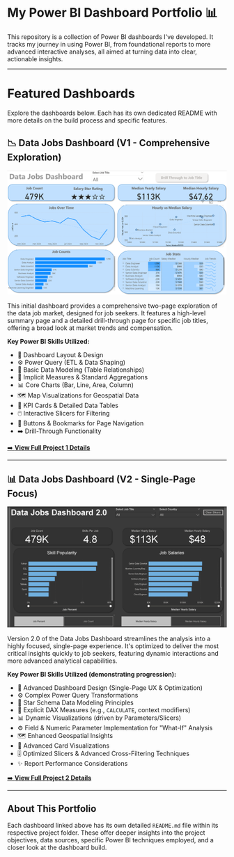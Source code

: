 # My Power BI Dashboard Portfolio 📊

This repository is a collection of Power BI dashboards I've developed. It tracks my journey in using Power BI, from foundational reports to more advanced interactive analyses, all aimed at turning data into clear, actionable insights.

---

# Featured Dashboards

Explore the dashboards below. Each has its own dedicated README with more details on the build process and specific features.

## 📉 Data Jobs Dashboard (V1 - Comprehensive Exploration)

[![Data Jobs Dashboard GIF](./images/Project1_Page1.png)](./Project1/README.md)

This initial dashboard provides a comprehensive two-page exploration of the data job market, designed for job seekers. It features a high-level summary page and a detailed drill-through page for specific job titles, offering a broad look at market trends and compensation.

**Key Power BI Skills Utilized:**
* 🎨 Dashboard Layout & Design
* ⚙️ Power Query (ETL & Data Shaping)
* 🔗 Basic Data Modeling (Table Relationships)
* 🧮 Implicit Measures & Standard Aggregations
* 📊 Core Charts (Bar, Line, Area, Column)
* 🗺️ Map Visualizations for Geospatial Data
* 🔢 KPI Cards & Detailed Data Tables
* 🖱️ Interactive Slicers for Filtering
* 🔘 Buttons & Bookmarks for Page Navigation
* ➡️ Drill-Through Functionality

[➡️ **View Full Project 1 Details**](./Data_Jobs_v1/README.md)

---

## 📊 Data Jobs Dashboard (V2 - Single-Page Focus)

[![Data Jobs Dashboard 2.0 GIF](./images/Project2_Page1.png)](./Data_Jobs_v2/README.md)

Version 2.0 of the Data Jobs Dashboard streamlines the analysis into a highly focused, single-page experience. It's optimized to deliver the most critical insights quickly to job seekers, featuring dynamic interactions and more advanced analytical capabilities.

**Key Power BI Skills Utilized (demonstrating progression):**
* 🎨 Advanced Dashboard Design (Single-Page UX & Optimization)
* ⚙️ Complex Power Query Transformations
* 🔗 Star Schema Data Modeling Principles
* 🧮 Explicit DAX Measures (e.g., `CALCULATE`, context modifiers)
* 📊 Dynamic Visualizations (driven by Parameters/Slicers)
* ⚙️ Field & Numeric Parameter Implementation for "What-If" Analysis
* 🗺️ Enhanced Geospatial Insights
* 🔢 Advanced Card Visualizations
* 🎚️ Optimized Slicers & Advanced Cross-Filtering Techniques
* ✨ Report Performance Considerations

[➡️ **View Full Project 2 Details**](./Data_Jobs_v2/README.md)

---

## About This Portfolio

Each dashboard linked above has its own detailed `README.md` file within its respective project folder. These offer deeper insights into the project objectives, data sources, specific Power BI techniques employed, and a closer look at the dashboard build.